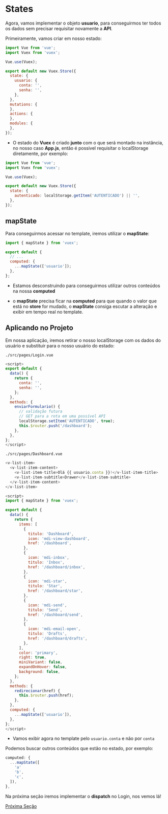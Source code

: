 # States

Agora, vamos implementar o objeto **usuario**, para conseguirmos ter todos os dados sem precisar requisitar novamente a **API**.

Primeiramente, vamos criar em nosso estado:

```js
import Vue from 'vue';
import Vuex from 'vuex';

Vue.use(Vuex);

export default new Vuex.Store({
  state: {
    usuario: {
      conta: '',
      senha: '',
    },
  },
  mutations: {
  },
  actions: {
  },
  modules: {
  },
});
```

* O estado do **Vuex** é criado **junto** com o que será montado na instância, no nosso caso **App.js**, então é possivel requisitar o localStorage diretamente, por exemplo:

```js
import Vue from 'vue';
import Vuex from 'vuex';

Vue.use(Vuex);

export default new Vuex.Store({
  state: {
    autenticado: localStorage.getItem('AUTENTICADO') || '',
  },
});
```

## mapState

Para conseguirmos acessar no template, iremos utilizar o **mapState**:

```js
import { mapState } from 'vuex';

export default {
  // ...
  computed: {
    ...mapState(['usuario']);
  },
};
```

* Estamos desconstruindo para conseguirmos utilizar outros conteúdos na nossa **computed**

* o **mapState** precisa ficar na **computed** para que quando o valor que está no **store** for mudado, o **mapState** consiga escutar a alteração e exibir em tempo real no template.

## Aplicando no Projeto

Em nossa aplicação, iremos retirar o nosso localStorage com os dados do usuário e substituir para o nosso usuário do estado:

`./src/pages/Login.vue`

```js
<script>
export default {
  data() {
    return {
      conta: '',
      senha: '',
    };
  },
  methods: {
    enviarFormulario() {
      // validação futura
      // GET para a rota em uma possível API
      localStorage.setItem('AUTENTICADO', true);
      this.$router.push('/dashboard');
    },
  },
};
</script>
```

`./src/pages/Dashboard.vue`

```js
<v-list-item>
  <v-list-item-content>
    <v-list-item-title>Olá {{ usuario.conta }}!</v-list-item-title>
    <v-list-item-subtitle>Drawer</v-list-item-subtitle>
  </v-list-item-content>
</v-list-item>

<script>
import { mapState } from 'vuex';

export default {
  data() {
    return {
      items: [
        {
          titulo: 'Dashboard',
          icon: 'mdi-view-dashboard',
          href: '/dashboard',
        },
        {
          icon: 'mdi-inbox',
          titulo: 'Inbox',
          href: '/dashboard/inbox',
        },
        {
          icon: 'mdi-star',
          titulo: 'Star',
          href: '/dashboard/star',
        },
        {
          icon: 'mdi-send',
          titulo: 'Send',
          href: '/dashboard/send',
        },
        {
          icon: 'mdi-email-open',
          titulo: 'Drafts',
          href: '/dashboard/drafts',
        },
      ],
      color: 'primary',
      right: true,
      miniVariant: false,
      expandOnHover: false,
      background: false,
    };
  },
  methods: {
    redirecionar(href) {
      this.$router.push(href);
    },
  },
  computed: {
    ...mapState(['usuario']),
  },
};
</script>
```

* Vamos exibir agora no template pelo `usuario.conta` e não por `conta`

Podemos buscar outros conteúdos que estão no estado, por exemplo:

```js
computed: {
  ...mapState([
    'a'
    'b',
    'c',
  ]),
},
```
Na próxima seção iremos implementar o **dispatch** no Login, nos vemos lá!

[Próxima Seção](./4-Actions.md)



